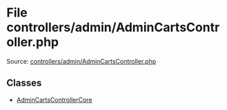 File controllers/admin/AdminCartsController.php
=========

Source: [controllers/admin/AdminCartsController.php](https://github.com/PrestaShop/PrestaShop/blob/1.6.0.7/controllers/admin/AdminCartsController.php)


Classes
-------

* [AdminCartsControllerCore](class.AdminCartsControllerCore.md)

